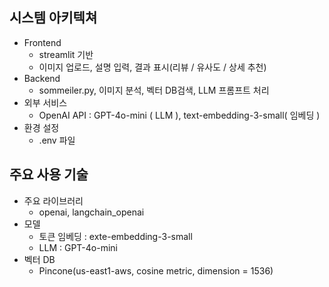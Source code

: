 ## 시스템 아키텍쳐
- Frontend
    - streamlit 기반
    - 이미지 업로드, 설명 입력, 결과 표시(리뷰 / 유사도 / 상세 추천)
- Backend
    - sommeiler.py, 이미지 분석, 벡터 DB검색, LLM 프롬프트 처리
- 외부 서비스
    - OpenAI API : GPT-4o-mini ( LLM ), text-embedding-3-small( 임베딩 )
- 환경 설정
    - .env 파일

## 주요 사용 기술
- 주요 라이브러리
    - openai, langchain_openai
- 모델
    - 토큰 임베딩 : exte-embedding-3-small
    - LLM : GPT-4o-mini
- 벡터 DB
    - Pincone(us-east1-aws, cosine metric, dimension = 1536)